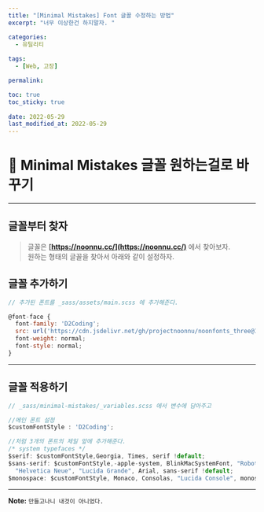 ```yaml
---
title: "[Minimal Mistakes] Font 글꼴 수정하는 방법"
excerpt: "너무 이상한건 하지말자. "

categories:
  - 유틸리티
  
tags:
  - [Web, 고장]

permalink: 

toc: true
toc_sticky: true
 
date: 2022-05-29
last_modified_at: 2022-05-29
---
```


# 🐐 Minimal Mistakes 글꼴 원하는걸로 바꾸기

---

## 글꼴부터 찾자

> 글꼴은 **[https://noonnu.cc/](https://noonnu.cc/)** 에서 찾아보자. <br>
> 원하는 형태의 글꼴을 찾아서 아래와 같이 설정하자.


## 글꼴 추가하기

```js
// 추가된 폰트를 _sass/assets/main.scss 에 추가해준다.

@font-face {
  font-family: 'D2Coding';
  src: url('https://cdn.jsdelivr.net/gh/projectnoonnu/noonfonts_three@1.0/D2Coding.woff') format('woff');
  font-weight: normal;
  font-style: normal;
}
```

---

## 글꼴 적용하기


```js
// _sass/minimal-mistakes/_variables.scss 에서 변수에 담아주고

//메인 폰트 설정
$customFontStyle : 'D2Coding';

//처럼 3개의 폰트의 제일 앞에 추가해준다.
/* system typefaces */
$serif: $customFontStyle,Georgia, Times, serif !default;
$sans-serif: $customFontStyle,-apple-system, BlinkMacSystemFont, "Roboto", "Segoe UI",
  "Helvetica Neue", "Lucida Grande", Arial, sans-serif !default;
$monospace: $customFontStyle, Monaco, Consolas, "Lucida Console", monospace !default;

```

---


**Note:** `만들고나니 내것이 아니었다.` 